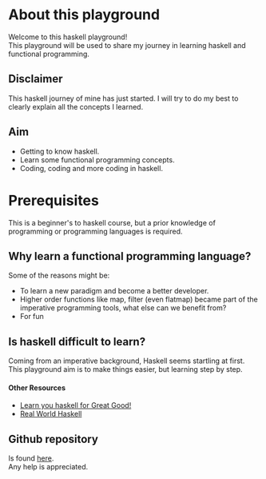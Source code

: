 # About this playground

Welcome to this haskell playground!<br/>
This playground will be used to share my journey in learning haskell and functional programming.

## Disclaimer
This haskell journey of mine has just started. I will try to do my best to clearly explain all the concepts I learned.

## Aim
* Getting to know haskell.
* Learn some functional programming concepts.
* Coding, coding and more coding in haskell.

# Prerequisites
This is a beginner's to haskell course, but a prior knowledge of programming or programming languages is required.

## Why learn a functional programming language?
Some of the reasons might be:
* To learn a new paradigm and become a better developer.
* Higher order functions like map, filter (even flatmap) became part of the imperative programming tools, what else can we benefit from?
* For fun

## Is haskell difficult to learn?
Coming from an imperative background, Haskell seems startling at first.
This playground aim is to make things easier, but learning step by step.<br/>

#### Other Resources
* [Learn you haskell for Great Good!](http://learnyouahaskell.com)
* [Real World Haskell](http://book.realworldhaskell.org)
## Github repository

Is found [here](https://github.com/Adel/playground-WH1EdsPZ.git).<br/>
Any help is appreciated. 